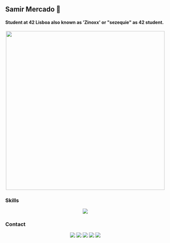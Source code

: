 ## Samir Mercado 🐬
#### Student at 42 Lisboa also known as 'Zinoxx' or "sezequie" as 42 student.

<p align="center">
  <img src="https://unicorn-cdn.b-cdn.net/be85385f-b1cd-4cb4-8f47-21eb64496623/42-lisboa-rgb-horizontal.png" style="width: 500px;">
</p>

<!-- [![faaraujo's 42 stats](https://badge42.vercel.app/api/v2/clgrr2va0002108jo3cc5foww/stats?cursusId=21&coalitionId=piscine)](https://github.com/JaeSeoKim/badge42) -->

### Skills
<p align="center">
  <img src="https://skillicons.dev/icons?i=c,cpp,py,html,css,php,js,bootstrap,django,linux,git,bash,githubactions,vscode,photoshop,aftereffects">
</p>

### Contact

<p align="center">
	<a href="https://www.discord.com/users/zinoxx0"><img src="https://img.shields.io/badge/Discord-zinoxx0-7289DA?style=for-the-badge&logo=discord&logoColor=white"></a>
	<a href="https://www.instagram.com/Zinoxx.0"><img src="https://img.shields.io/badge/Instagram-Zinoxx.0-E4405F?style=for-the-badge&logo=instagram&logoColor=white"></a>
	<a href="mailto:sezequie@student.42lisboa.com"><img src="https://img.shields.io/badge/mail-sezequie%40student.42lisboa.com-000000?style=for-the-badge&logo=42&logoColor=white"></a>
	<a href="https://www.steamcommunity.com/id/Zinoxx1"><img src="https://img.shields.io/badge/Steam-Zinoxx-000000?style=for-the-badge&logo=steam&logoColor=white"></a>
	<a href="https://profile.intra.42.fr/users/sezequie"><img src="https://img.shields.io/badge/profile sezequie-000000?style=for-the-badge&logo=42&logoColor=white"></a>
</p>
